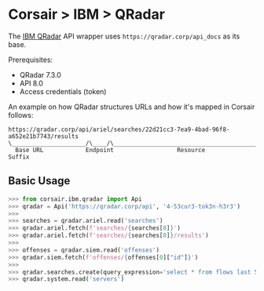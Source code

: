 # Corsair > IBM > QRadar
The [IBM QRadar](https://www.ibm.com/security/security-intelligence/qradar) API wrapper uses `https://qradar.corp/api_docs` as its base.

Prerequisites:

* QRadar 7.3.0
* API 8.0
* Access credentials (token)

An example on how QRadar structures URLs and how it's mapped in Corsair follows:

```
https://qradar.corp/api/ariel/searches/22d21cc3-7ea9-4bad-96f8-a652e21b7743/results
\_____________________/\____/\____________________________________________/\______/
  Base URL            Endpoint                  Resource                    Suffix
```


## Basic Usage

```python
>>> from corsair.ibm.qradar import Api
>>> qradar = Api('https://qradar.corp/api', '4-53cur3-tok3n-h3r3')
>>>
>>> searches = qradar.ariel.read('searches')
>>> qradar.ariel.fetch(f'searches/{searches[0]}')
>>> qradar.ariel.fetch(f'searches/{searches[0]}/results')
>>>
>>> offenses = qradar.siem.read('offenses') 
>>> qradar.siem.fetch(f'offenses/{offenses[0]["id"]}')
>>>
>>> qradar.searches.create(query_expression='select * from flows last 5 minutes')
>>> qradar.system.read('servers')
```
